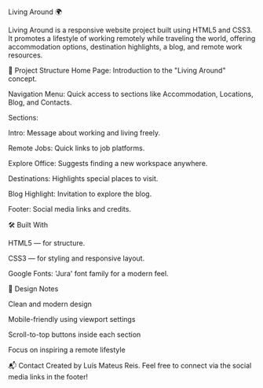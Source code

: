 Living Around 🌍

Living Around is a responsive website project built using HTML5 and CSS3.
It promotes a lifestyle of working remotely while traveling the world, offering accommodation options, destination highlights, a blog, and remote work resources.

📄 Project Structure
Home Page: Introduction to the "Living Around" concept.

Navigation Menu: Quick access to sections like Accommodation, Locations, Blog, and Contacts.

Sections:

Intro: Message about working and living freely.

Remote Jobs: Quick links to job platforms.

Explore Office: Suggests finding a new workspace anywhere.

Destinations: Highlights special places to visit.

Blog Highlight: Invitation to explore the blog.

Footer: Social media links and credits.

🛠️ Built With

HTML5 — for structure.

CSS3 — for styling and responsive layout.

Google Fonts: 'Jura' font family for a modern feel.

🎨 Design Notes

Clean and modern design

Mobile-friendly using viewport settings

Scroll-to-top buttons inside each section

Focus on inspiring a remote lifestyle

📬 Contact
Created by Luís Mateus Reis.
Feel free to connect via the social media links in the footer!